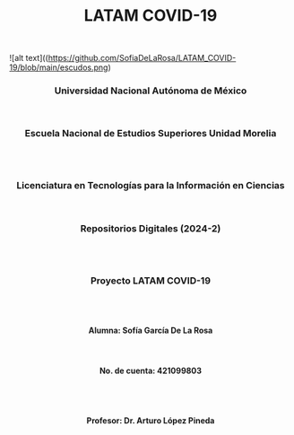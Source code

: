 <h1 align="center"> LATAM COVID-19 </h1> <br>

![alt text]((https://github.com/SofiaDeLaRosa/LATAM_COVID-19/blob/main/escudos.png) 

<h3 align="center"> Universidad Nacional Autónoma de México </h3> <br>
<h3 align="center">Escuela Nacional de Estudios Superiores Unidad Morelia </h3> <br> <br>

<h3 align="center"> Licenciatura en Tecnologías para la Información en Ciencias </h3> <br>
<h3 align="center"> Repositorios Digitales (2024-2) </h3> <br> <br>

<h3 align="center"> Proyecto LATAM COVID-19 </h3> <br> <br>

<h4 align="center"> Alumna: Sofía García De La Rosa </h4> <br>
<h4 align="center"> No. de cuenta: 421099803 </h4> <br> <br>

<h4 align="center"> Profesor: Dr. Arturo López Pineda </h4> <br> <br>
